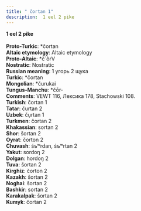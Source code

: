 ```yaml
---
title: " čortan 1"
description:  1 eel 2 pike
---
```

<strong> 1 eel 2 pike</strong><br><br>
<strong>Proto-Turkic</strong>:  *čortan<br>
<strong>Altaic etymology</strong>:  Altaic etymology<br>
<strong> Proto-Altaic</strong>:  *č`ṑrV<br>
<strong>Nostratic</strong>:  Nostratic<br>
<strong>Russian meaning</strong>:  1 угорь 2 щука<br>
<strong>Turkic</strong>:  *čortan<br>
<strong>Mongolian</strong>:  *čurukai<br>
<strong>Tungus-Manchu</strong>:  *čōr-<br>
<strong>Comments</strong>:  VEWT 116, Лексика 178, Stachowski 108.<br>
<strong>Turkish</strong>:  čortan 1<br>
<strong>Tatar</strong>:  čurtan 2<br>
<strong>Uzbek</strong>:  čụrtan 1<br>
<strong>Turkmen</strong>:  čortan 2<br>
<strong>Khakassian</strong>:  sortan 2<br>
<strong>Shor</strong>:  šortan 2<br>
<strong>Oyrat</strong>:  čorton 2<br>
<strong>Chuvash</strong>:  śъʷrdan, śъʷrtan 2<br>
<strong>Yakut</strong>:  sordoŋ 2<br>
<strong>Dolgan</strong>:  hordoŋ 2<br>
<strong>Tuva</strong>:  šortan 2<br>
<strong>Kirghiz</strong>:  čorton 2<br>
<strong>Kazakh</strong>:  šortan 2<br>
<strong>Noghai</strong>:  šortan 2<br>
<strong>Bashkir</strong>:  sortan 2<br>
<strong>Karakalpak</strong>:  šortan 2<br>
<strong>Kumyk</strong>:  čortan 2<br>



